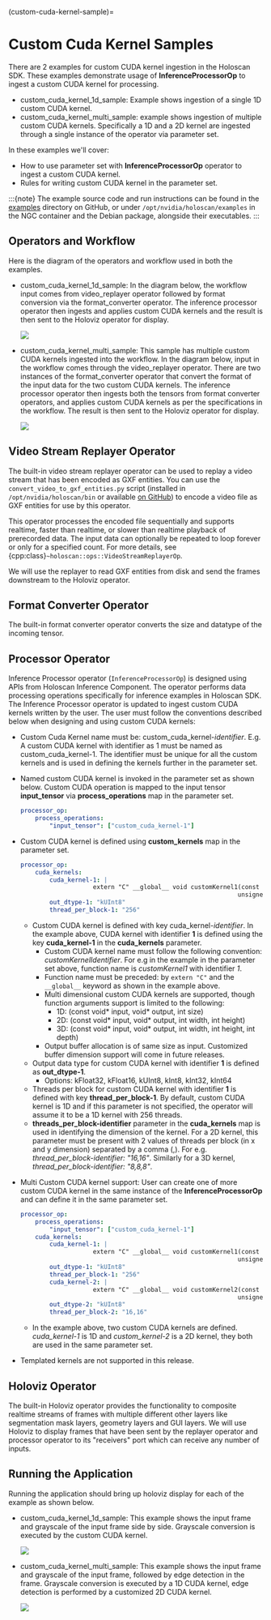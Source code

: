 (custom-cuda-kernel-sample)=
# Custom Cuda Kernel Samples

There are 2 examples for custom CUDA kernel ingestion in the Holoscan SDK. These examples demonstrate usage of **InferenceProcessorOp** to ingest a custom CUDA kernel for processing.
- custom_cuda_kernel_1d_sample: Example shows ingestion of a single 1D custom CUDA kernel.
- custom_cuda_kernel_multi_sample: example shows ingestion of multiple custom CUDA kernels. Specifically a 1D and a 2D kernel are ingested through a single instance of the operator via parameter set. 

In these examples we'll cover:

- How to use parameter set with **InferenceProcessorOp** operator to ingest a custom CUDA kernel.
- Rules for writing custom CUDA kernel in the parameter set.

:::{note}
The example source code and run instructions can be found in the [examples](https://github.com/nvidia-holoscan/holoscan-sdk/blob/main/examples#holoscan-sdk-examples) directory on GitHub, or under `/opt/nvidia/holoscan/examples` in the NGC container and the Debian package, alongside their executables.
:::

## Operators and Workflow

Here is the diagram of the operators and workflow used in both the examples.

- custom_cuda_kernel_1d_sample: In the diagram below, the workflow input comes from video_replayer operator followed by format conversion via the format_converter operator. The inference processor operator then ingests and applies custom CUDA kernels and the result is then sent to the Holoviz operator for display. 

    ![](../images/custom_cuda_kernel_1d.png)


- custom_cuda_kernel_multi_sample: This sample has multiple custom CUDA kernels ingested into the workflow. In the diagram below, input in the workflow comes through the video_replayer operator. There are two instances of the format_converter operator that convert the format of the input data for the two custom CUDA kernels. The inference processor operator then ingests both the tensors from format converter operators, and applies custom CUDA kernels as per the specifications in the workflow. The result is then sent to the Holoviz operator for display. 

    ![](../images/custom_cuda_kernel_multi.png)


## Video Stream Replayer Operator

The built-in video stream replayer operator can be used to replay a video stream that has been encoded as GXF entities. You can use the `convert_video_to_gxf_entities.py` script (installed in `/opt/nvidia/holoscan/bin` or available [on GitHub](https://github.com/nvidia-holoscan/holoscan-sdk/tree/main/scripts#convert_video_to_gxf_entitiespy)) to encode a video file as GXF entities for use by this operator.

This operator processes the encoded file sequentially and supports realtime, faster than realtime, or slower than realtime playback of prerecorded data. The input data can optionally be repeated to loop forever or only for a specified count. For more details, see {cpp:class}`~holoscan::ops::VideoStreamReplayerOp`.

We will use the replayer to read GXF entities from disk and send the frames downstream to the Holoviz operator.

## Format Converter Operator

The built-in format converter operator converts the size and datatype of the incoming tensor. 

## Processor Operator

Inference Processor operator (`InferenceProcessorOp`) is designed using APIs from Holoscan Inference Component. The operator performs data processing operations specifically for inference examples in Holoscan SDK. The Inference Processor operator is updated to ingest custom CUDA kernels written by the user. The user must follow the conventions described below when designing and using custom CUDA kernels:

- Custom Cuda Kernel name must be: custom_cuda_kernel-*identifier*. E.g. A custom CUDA kernel with identifier as 1 must be named as custom_cuda_kernel-1. The identifier must be unique for all the custom kernels and is used in defining the kernels further in the parameter set.

- Named custom CUDA kernel is invoked in the parameter set as shown below. Custom CUDA operation is mapped to the input tensor **input_tensor** via **process_operations** map in the parameter set. 

    ```yaml
    processor_op:
        process_operations:
            "input_tensor": ["custom_cuda_kernel-1"]
    ```

- Custom CUDA kernel is defined using **custom_kernels** map in the parameter set. 
    
    ```yaml
    processor_op:
        cuda_kernels:
            cuda_kernel-1: |
                        extern "C" __global__ void customKernel1(const unsigned char* input, 
                                                                unsigned char* output, int size) {}
            out_dtype-1: "kUInt8"
            thread_per_block-1: "256"
    ```

    - Custom CUDA kernel is defined with key cuda_kernel-*identifier*. In the example above, CUDA kernel with identifier **1** is defined using the key **cuda_kernel-1** in the **cuda_kernels** parameter.
        - Custom CUDA kernel name must follow the following convention: *customKernelIdentifier*. For e.g in the example in the parameter set above, function name is *customKernel1* with identifier *1*.
        - Function name must be preceded: by `extern "C"` and the `__global__` keyword as shown in the example above.
        - Multi dimensional custom CUDA kernels are supported, though function arguments support is limited to the following:
            - 1D: (const void* input, void* output, int size)
            - 2D: (const void* input, void* output, int width, int height)
            - 3D: (const void* input, void* output, int width, int height, int depth)
        - Output buffer allocation is of same size as input. Customized buffer dimension support will come in future releases. 
    - Output data type for custom CUDA kernel with identifier **1** is defined as **out_dtype-1**.
        - Options: kFloat32, kFloat16, kUInt8, kInt8, kInt32, kInt64
    - Threads per block for custom CUDA kernel with identifier **1** is defined with key **thread_per_block-1**.  By default, custom CUDA kernel is 1D and if this parameter is not specified, the operator will assume it to be a 1D kernel with 256 threads. 
    - **threads_per_block-identifier** parameter in the **cuda_kernels** map is used in identifying the dimension of the kernel. For a 2D kernel, this parameter must be present with 2 values of threads per block (in x and y dimension) separated by a comma (,). For e.g. *thread_per_block-identifier: "16,16"*. Similarly for a 3D kernel, *thread_per_block-identifier: "8,8,8"*.
- Multi Custom CUDA kernel support: User can create one of more custom CUDA kernel in the same instance of the **InferenceProcessorOp** and can define it in the same parameter set.
    ```yaml
    processor_op:
        process_operations:
            "input_tensor": ["custom_cuda_kernel-1"]
        cuda_kernels:
            cuda_kernel-1: |
                        extern "C" __global__ void customKernel1(const unsigned char* input, 
                                                                unsigned char* output, int size) {}
            out_dtype-1: "kUInt8"
            thread_per_block-1: "256"
            cuda_kernel-2: |
                        extern "C" __global__ void customKernel2(const unsigned char* input, 
                                                                unsigned char* output, int size) {}
            out_dtype-2: "kUInt8"
            thread_per_block-2: "16,16"
    ```
    - In the example above, two custom CUDA kernels are defined. *cuda_kernel-1* is 1D and *custom_kernel-2* is a 2D kernel, they both are used in the same parameter set. 
- Templated kernels are not supported in this release. 
    
## Holoviz Operator

The built-in Holoviz operator provides the functionality to composite realtime streams of frames with multiple different other layers like segmentation mask layers, geometry layers and GUI layers.
We will use Holoviz to display frames that have been sent by the replayer operator and processor operator to its "receivers" port which can receive any number of inputs.  

## Running the Application

Running the application should bring up holoviz display for each of the example as shown below.

- custom_cuda_kernel_1d_sample: This example shows the input frame and grayscale of the input frame side by side. Grayscale conversion is executed by the custom CUDA kernel.

    ![](../images/ck_1d.png)

- custom_cuda_kernel_multi_sample: This example shows the input frame and grayscale of the input frame, followed by edge detection in the frame. Grayscale conversion is executed by a 1D CUDA kernel, edge detection is performed by a customized 2D CUDA kernel.

    ![](../images/ck_multi.png)

